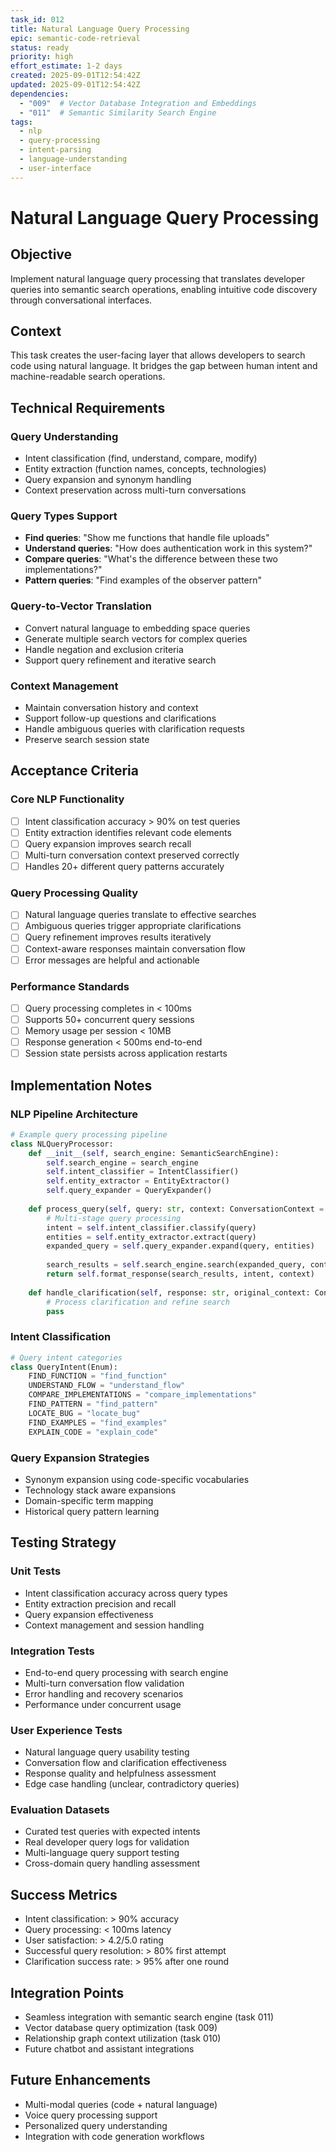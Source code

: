 ```yaml
---
task_id: 012
title: Natural Language Query Processing
epic: semantic-code-retrieval
status: ready
priority: high
effort_estimate: 1-2 days
created: 2025-09-01T12:54:42Z
updated: 2025-09-01T12:54:42Z
dependencies:
  - "009"  # Vector Database Integration and Embeddings
  - "011"  # Semantic Similarity Search Engine
tags:
  - nlp
  - query-processing
  - intent-parsing
  - language-understanding
  - user-interface
---
```


# Natural Language Query Processing

## Objective
Implement natural language query processing that translates developer queries into semantic search operations, enabling intuitive code discovery through conversational interfaces.

## Context
This task creates the user-facing layer that allows developers to search code using natural language. It bridges the gap between human intent and machine-readable search operations.

## Technical Requirements

### Query Understanding
- Intent classification (find, understand, compare, modify)
- Entity extraction (function names, concepts, technologies)
- Query expansion and synonym handling
- Context preservation across multi-turn conversations

### Query Types Support
- **Find queries**: "Show me functions that handle file uploads"
- **Understand queries**: "How does authentication work in this system?"
- **Compare queries**: "What's the difference between these two implementations?"
- **Pattern queries**: "Find examples of the observer pattern"

### Query-to-Vector Translation
- Convert natural language to embedding space queries
- Generate multiple search vectors for complex queries
- Handle negation and exclusion criteria
- Support query refinement and iterative search

### Context Management
- Maintain conversation history and context
- Support follow-up questions and clarifications
- Handle ambiguous queries with clarification requests
- Preserve search session state

## Acceptance Criteria

### Core NLP Functionality
- [ ] Intent classification accuracy > 90% on test queries
- [ ] Entity extraction identifies relevant code elements
- [ ] Query expansion improves search recall
- [ ] Multi-turn conversation context preserved correctly
- [ ] Handles 20+ different query patterns accurately

### Query Processing Quality
- [ ] Natural language queries translate to effective searches
- [ ] Ambiguous queries trigger appropriate clarifications
- [ ] Query refinement improves results iteratively
- [ ] Context-aware responses maintain conversation flow
- [ ] Error messages are helpful and actionable

### Performance Standards
- [ ] Query processing completes in < 100ms
- [ ] Supports 50+ concurrent query sessions
- [ ] Memory usage per session < 10MB
- [ ] Response generation < 500ms end-to-end
- [ ] Session state persists across application restarts

## Implementation Notes

### NLP Pipeline Architecture
```python
# Example query processing pipeline
class NLQueryProcessor:
    def __init__(self, search_engine: SemanticSearchEngine):
        self.search_engine = search_engine
        self.intent_classifier = IntentClassifier()
        self.entity_extractor = EntityExtractor()
        self.query_expander = QueryExpander()
    
    def process_query(self, query: str, context: ConversationContext = None) -> QueryResponse:
        # Multi-stage query processing
        intent = self.intent_classifier.classify(query)
        entities = self.entity_extractor.extract(query)
        expanded_query = self.query_expander.expand(query, entities)
        
        search_results = self.search_engine.search(expanded_query, context)
        return self.format_response(search_results, intent, context)
    
    def handle_clarification(self, response: str, original_context: ConversationContext) -> QueryResponse:
        # Process clarification and refine search
        pass
```

### Intent Classification
```python
# Query intent categories
class QueryIntent(Enum):
    FIND_FUNCTION = "find_function"
    UNDERSTAND_FLOW = "understand_flow"
    COMPARE_IMPLEMENTATIONS = "compare_implementations"
    FIND_PATTERN = "find_pattern"
    LOCATE_BUG = "locate_bug"
    FIND_EXAMPLES = "find_examples"
    EXPLAIN_CODE = "explain_code"
```

### Query Expansion Strategies
- Synonym expansion using code-specific vocabularies
- Technology stack aware expansions
- Domain-specific term mapping
- Historical query pattern learning

## Testing Strategy

### Unit Tests
- Intent classification accuracy across query types
- Entity extraction precision and recall
- Query expansion effectiveness
- Context management and session handling

### Integration Tests
- End-to-end query processing with search engine
- Multi-turn conversation flow validation
- Error handling and recovery scenarios
- Performance under concurrent usage

### User Experience Tests
- Natural language query usability testing
- Conversation flow and clarification effectiveness
- Response quality and helpfulness assessment
- Edge case handling (unclear, contradictory queries)

### Evaluation Datasets
- Curated test queries with expected intents
- Real developer query logs for validation
- Multi-language query support testing
- Cross-domain query handling assessment

## Success Metrics
- Intent classification: > 90% accuracy
- Query processing: < 100ms latency
- User satisfaction: > 4.2/5.0 rating
- Successful query resolution: > 80% first attempt
- Clarification success rate: > 95% after one round

## Integration Points
- Seamless integration with semantic search engine (task 011)
- Vector database query optimization (task 009)
- Relationship graph context utilization (task 010)
- Future chatbot and assistant integrations

## Future Enhancements
- Multi-modal queries (code + natural language)
- Voice query processing support
- Personalized query understanding
- Integration with code generation workflows